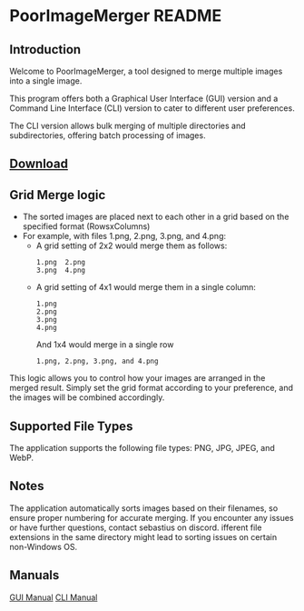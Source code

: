 # PoorImageMerger README

## Introduction

Welcome to PoorImageMerger, a tool designed to merge multiple images into a single image. 

This program offers both a Graphical User Interface (GUI) version and a Command Line Interface (CLI) version to cater to different user preferences.

The CLI version allows bulk merging of multiple directories and subdirectories, offering batch processing of images.

## [Download](https://cdn.discordapp.com/attachments/1204872273685774356/1205127798713491476/PoorImageMerger.zip)

## Grid Merge logic

   - The sorted images are placed next to each other in a grid based on the specified format (RowsxColumns)
   - For example, with files 1.png, 2.png, 3.png, and 4.png:
     - A grid setting of 2x2 would merge them as follows:
       ```
       1.png  2.png
       3.png  4.png
       ```
     - A grid setting of 4x1 would merge them in a single column:
       ```
       1.png  
       2.png 
       3.png 
       4.png
       ```
       And 1x4 would merge in a single row
       ```
       1.png, 2.png, 3.png, and 4.png
       ```

This logic allows you to control how your images are arranged in the merged result. Simply set the grid format according to your preference, and the images will be combined accordingly.

## Supported File Types

The application supports the following file types: PNG, JPG, JPEG, and WebP.

## Notes

The application automatically sorts images based on their filenames, so ensure proper numbering for accurate merging.
If you encounter any issues or have further questions, contact sebastius on discord.
ifferent file extensions in the same directory might lead to sorting issues on certain non-Windows OS.

## Manuals
[GUI Manual](GUImanual.md)
[CLI Manual](CLImanual.md)
